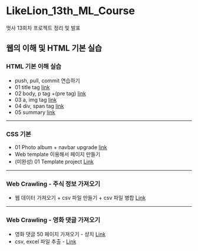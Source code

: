 # LikeLion_13th_ML_Course

멋사 13회차 프로젝트 정리 및 발표

## 웹의 이해 및 HTML 기본 실습

### HTML 기본 이해 실습
- push, pull, commit 연습하기
- 01 title tag [link](https://github.com/JYPark-Code/LikeLion_13th_ML_Course/blob/main/html/01_html_title.html)
- 02 body, p tag +(pre tag) [link](https://github.com/JYPark-Code/LikeLion_13th_ML_Course/blob/main/html/02_html_body_p.html)
- 03 a, img tag [link](https://github.com/JYPark-Code/LikeLion_13th_ML_Course/blob/main/html/03_html_link_img.html)
- 04 div, span tag [link](https://github.com/JYPark-Code/LikeLion_13th_ML_Course/blob/main/html/04_html_div_span.html)
- 05 summary [link](https://github.com/JYPark-Code/LikeLion_13th_ML_Course/blob/main/html/05_html_summary.html)
- - -
### CSS 기본
- 01 Photo album + navbar upgrade [link](https://jypark-code.github.io/LikeLion_13th_ML_Course/Photo_Album/11_photo_album_assignment)
- Web template 이용해서 페이지 만들기
- (미완성) 01 Template project [Link](https://jypark-code.github.io/LikeLion_13th_ML_Course/Web_template/index.html)
- - -
### Web Crawling - 주식 정보 가져오기
- 웹 데이터 가져오기 + csv 파일 만들기 + csv 파일 병합 [Link](https://github.com/JYPark-Code/LikeLion_13th_ML_Course/blob/main/Stock_Data_Crawling/05_KOSPI_exercise.py)
- - - 
### Web Crawling - 영화 댓글 가져오기
- 영화 댓글 50 페이지 가져오기 - 샹치 [Link](https://github.com/JYPark-Code/LikeLion_13th_ML_Course/blob/main/Web_visual/Assignment_movie.py)
- csv, excel 파일 추출 - [Link](https://github.com/JYPark-Code/LikeLion_13th_ML_Course/blob/main/Web_visual/text_visualization.py)
